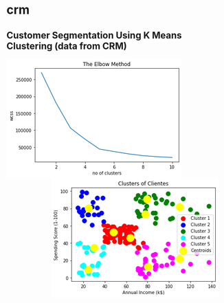# crm
## Customer Segmentation Using K Means Clustering (data from CRM)

<img src="python.png"
     style="float: left; margin-right: 10px;" />
     
<img src="python2.png"
     style="float: right; margin-right: 10px;" />
     
